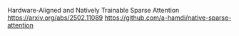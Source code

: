 Hardware-Aligned and Natively Trainable Sparse Attention
https://arxiv.org/abs/2502.11089
https://github.com/a-hamdi/native-sparse-attention